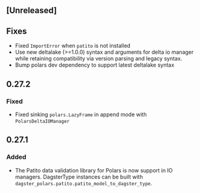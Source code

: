 ## [Unreleased]

## Fixes

- Fixed `ImportError` when `patito` is not installed
- Use new deltalake (>=1.0.0) syntax and arguments for delta io manager while retaining compatibility via version parsing and legacy syntax.
- Bump polars dev dependency to support latest deltalake syntax


## 0.27.2

### Fixed

- Fixed sinking `polars.LazyFrame` in append mode with `PolarsDeltaIOManager`

## 0.27.1

### Added

- The Patito data validation library for Polars is now support in IO managers. DagsterType instances can be built with `dagster_polars.patito.patito_model_to_dagster_type`.
